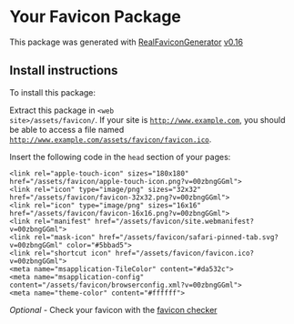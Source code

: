 # Your Favicon Package

This package was generated with [RealFaviconGenerator](https://realfavicongenerator.net/) [v0.16](https://realfavicongenerator.net/change_log#v0.16)

## Install instructions

To install this package:

Extract this package in <code>&lt;web site&gt;/assets/favicon/</code>. If your site is <code>http://www.example.com</code>, you should be able to access a file named <code>http://www.example.com/assets/favicon/favicon.ico</code>.

Insert the following code in the `head` section of your pages:

    <link rel="apple-touch-icon" sizes="180x180" href="/assets/favicon/apple-touch-icon.png?v=00zbngGGml">
    <link rel="icon" type="image/png" sizes="32x32" href="/assets/favicon/favicon-32x32.png?v=00zbngGGml">
    <link rel="icon" type="image/png" sizes="16x16" href="/assets/favicon/favicon-16x16.png?v=00zbngGGml">
    <link rel="manifest" href="/assets/favicon/site.webmanifest?v=00zbngGGml">
    <link rel="mask-icon" href="/assets/favicon/safari-pinned-tab.svg?v=00zbngGGml" color="#5bbad5">
    <link rel="shortcut icon" href="/assets/favicon/favicon.ico?v=00zbngGGml">
    <meta name="msapplication-TileColor" content="#da532c">
    <meta name="msapplication-config" content="/assets/favicon/browserconfig.xml?v=00zbngGGml">
    <meta name="theme-color" content="#ffffff">

*Optional* - Check your favicon with the [favicon checker](https://realfavicongenerator.net/favicon_checker)